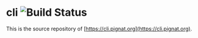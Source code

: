 # cli ![Build Status](https://build.absintheaudio.com/buildStatus/icon?job=github_cli_pignat_org)

This is the source repository of [https://cli.pignat.org](https://cli.pignat.org).

